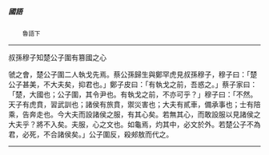 

##### 國語
　　`魯語下`

* * *

叔孫穆子知楚公子圍有篡國之心

虢之會，楚公子圍二人執戈先焉。蔡公孫歸生與鄭罕虎見叔孫穆子，穆子曰：「楚公子甚美，不大夫矣，抑君也。」鄭子皮曰：「有執戈之前，吾惑之。」蔡子家曰：「楚，大國也；公子圍，其令尹也。有執戈之前，不亦可乎？」穆子曰：「不然。天子有虎賁，習武訓也；諸侯有旅賁，禦災害也；大夫有貳車，備承事也；士有陪乘，告奔走也。今大夫而設諸侯之服，有其心矣。若無其心，而敢設服以見諸侯之大夫乎？將不入矣。夫服，心之文也。如龜焉，灼其中，必文於外。若楚公子不為君，必死，不合諸侯矣。」公子圍反，殺郟敖而代之。

* * *

